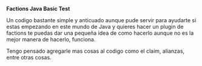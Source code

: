 **Factions Java Basic Test**

Un codigo bastante simple y anticuado
aunque pude servir para ayudarte si estas empezando en este mundo de Java y quieres hacer un plugin de factions
te puedas dar una pequeña idea de como hacerlo
aunque no es la mejor manera de hacerlo, funciona.

Tengo pensado agregarle mas cosas al codigo como el claim, alianzas, entre otras cosas.
